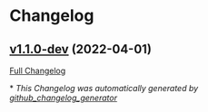 # Changelog

## [v1.1.0-dev](https://github.com/NASA-PDS/web-analytics/tree/v1.1.0-dev) (2022-04-01)

[Full Changelog](https://github.com/NASA-PDS/web-analytics/compare/d6977fda23e31e92e8229725ad26c02e0e665157...v1.1.0-dev)



\* *This Changelog was automatically generated by [github_changelog_generator](https://github.com/github-changelog-generator/github-changelog-generator)*
